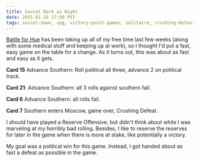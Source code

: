 ```yaml
---
title: Soviet Dark as Night
date: 2015-01-16 17:50 PST
tags: soviet-dawn, vpg, victory-point-games, solitaire, crushing-defeat
---
```


[Battle for Hue](/2015/12/25/battling-for-hue.html) has been taking up
all of my free time last few weeks (along with some medical stuff and
keeping up at work), so I thought I'd put a fast, easy game on the table
for a change. As it turns out, this was about as fast and easy as it gets.

**Card 15** Advance Southern: Roll political all three, advance 2 on political track.

**Card 21**: Advance Southern: all 3 rolls against southern fail.

**Card 6** Advance Southern: all rolls fail.

**Card 7** Southern enters Moscow, game over, Crushing Defeat.

I should have played a Reserve Offensive, but didn't think about
while I was marveling at my horribly bad rolling. Besides, I like
to reserve the reserves for later in the game when there is more
at stake, like potentially a victory.

My goal was a political win for this game. Instead, I got handed about
as fast a defeat as possible in the game.
